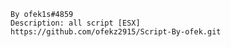     By ofek1s#4859
    Description: all script [ESX]
    https://github.com/ofekz2915/Script-By-ofek.git
